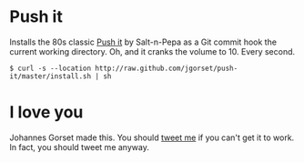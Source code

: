 # Push it

Installs the 80s classic [Push it](http://www.youtube.com/watch?v=YleXlgHI1oM) by Salt-n-Pepa as
a Git commit hook the current working directory. Oh, and it cranks the volume to 10. Every second.

    $ curl -s --location http://raw.github.com/jgorset/push-it/master/install.sh | sh

# I love you

Johannes Gorset made this. You should [tweet me](http://twitter.com/jgorset>) if you can't get it
to work. In fact, you should tweet me anyway.
